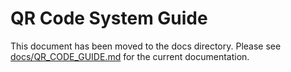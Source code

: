 # QR Code System Guide

This document has been moved to the docs directory. Please see [docs/QR_CODE_GUIDE.md](docs/QR_CODE_GUIDE.md) for the current documentation.